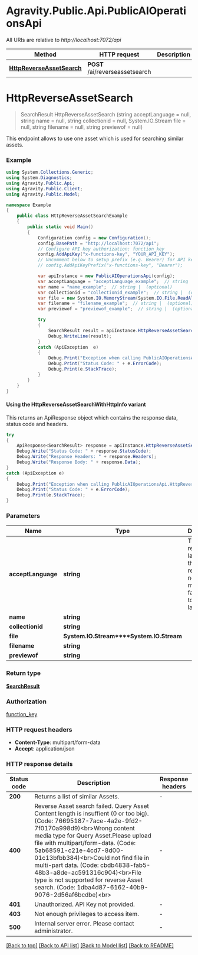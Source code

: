 # Agravity.Public.Api.PublicAIOperationsApi

All URIs are relative to *http://localhost:7072/api*

| Method | HTTP request | Description |
|--------|--------------|-------------|
| [**HttpReverseAssetSearch**](PublicAIOperationsApi.md#httpreverseassetsearch) | **POST** /ai/reverseassetsearch |  |

<a id="httpreverseassetsearch"></a>
# **HttpReverseAssetSearch**
> SearchResult HttpReverseAssetSearch (string acceptLanguage = null, string name = null, string collectionid = null, System.IO.Stream file = null, string filename = null, string previewof = null)



This endpoint allows to use one asset which is used for searching similar assets.

### Example
```csharp
using System.Collections.Generic;
using System.Diagnostics;
using Agravity.Public.Api;
using Agravity.Public.Client;
using Agravity.Public.Model;

namespace Example
{
    public class HttpReverseAssetSearchExample
    {
        public static void Main()
        {
            Configuration config = new Configuration();
            config.BasePath = "http://localhost:7072/api";
            // Configure API key authorization: function_key
            config.AddApiKey("x-functions-key", "YOUR_API_KEY");
            // Uncomment below to setup prefix (e.g. Bearer) for API key, if needed
            // config.AddApiKeyPrefix("x-functions-key", "Bearer");

            var apiInstance = new PublicAIOperationsApi(config);
            var acceptLanguage = "acceptLanguage_example";  // string | The requested language of the response. If not matching it falls back to default language. (optional) 
            var name = "name_example";  // string |  (optional) 
            var collectionid = "collectionid_example";  // string |  (optional) 
            var file = new System.IO.MemoryStream(System.IO.File.ReadAllBytes("/path/to/file.txt"));  // System.IO.Stream |  (optional) 
            var filename = "filename_example";  // string |  (optional) 
            var previewof = "previewof_example";  // string |  (optional) 

            try
            {
                SearchResult result = apiInstance.HttpReverseAssetSearch(acceptLanguage, name, collectionid, file, filename, previewof);
                Debug.WriteLine(result);
            }
            catch (ApiException  e)
            {
                Debug.Print("Exception when calling PublicAIOperationsApi.HttpReverseAssetSearch: " + e.Message);
                Debug.Print("Status Code: " + e.ErrorCode);
                Debug.Print(e.StackTrace);
            }
        }
    }
}
```

#### Using the HttpReverseAssetSearchWithHttpInfo variant
This returns an ApiResponse object which contains the response data, status code and headers.

```csharp
try
{
    ApiResponse<SearchResult> response = apiInstance.HttpReverseAssetSearchWithHttpInfo(acceptLanguage, name, collectionid, file, filename, previewof);
    Debug.Write("Status Code: " + response.StatusCode);
    Debug.Write("Response Headers: " + response.Headers);
    Debug.Write("Response Body: " + response.Data);
}
catch (ApiException e)
{
    Debug.Print("Exception when calling PublicAIOperationsApi.HttpReverseAssetSearchWithHttpInfo: " + e.Message);
    Debug.Print("Status Code: " + e.ErrorCode);
    Debug.Print(e.StackTrace);
}
```

### Parameters

| Name | Type | Description | Notes |
|------|------|-------------|-------|
| **acceptLanguage** | **string** | The requested language of the response. If not matching it falls back to default language. | [optional]  |
| **name** | **string** |  | [optional]  |
| **collectionid** | **string** |  | [optional]  |
| **file** | **System.IO.Stream****System.IO.Stream** |  | [optional]  |
| **filename** | **string** |  | [optional]  |
| **previewof** | **string** |  | [optional]  |

### Return type

[**SearchResult**](SearchResult.md)

### Authorization

[function_key](../README.md#function_key)

### HTTP request headers

 - **Content-Type**: multipart/form-data
 - **Accept**: application/json


### HTTP response details
| Status code | Description | Response headers |
|-------------|-------------|------------------|
| **200** | Returns a list of similar Assets. |  -  |
| **400** | Reverse Asset search failed. Query Asset Content length is insuffient (0 or too big). (Code: 76695187-7ace-4a2e-9fd2-7f0170a998d9)&lt;br&gt;Wrong content media type for Query Asset.Please upload file with multipart/form-data. (Code: 5ab68591-c21e-4cd7-8d00-01c13bfbb384)&lt;br&gt;Could not find file in multi-part data. (Code: cbdb4838-fab5-48b3-a8de-ac591316c904)&lt;br&gt;File type is not supported for reverse Asset search. (Code: 1dba4d87-6162-40b9-9076-2d56af6bcdbe)&lt;br&gt; |  -  |
| **401** | Unauthorized. API Key not provided. |  -  |
| **403** | Not enough privileges to access item. |  -  |
| **500** | Internal server error. Please contact administrator. |  -  |

[[Back to top]](#) [[Back to API list]](../README.md#documentation-for-api-endpoints) [[Back to Model list]](../README.md#documentation-for-models) [[Back to README]](../README.md)

